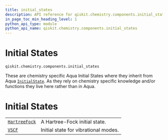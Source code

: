 ```yaml
---
title: initial_states
description: API reference for qiskit.chemistry.components.initial_states
in_page_toc_min_heading_level: 1
python_api_type: module
python_api_name: qiskit.chemistry.components.initial_states
---
```


<span id="module-qiskit.chemistry.components.initial_states" />

<span id="qiskit-chemistry-components-initial-states" />

<span id="initial-states-qiskit-chemistry-components-initial-states" />

# Initial States

<span id="module-qiskit.chemistry.components.initial_states" />

`qiskit.chemistry.components.initial_states`

These are chemistry specific Aqua Initial States where they inherit from Aqua [`InitialState`](qiskit.aqua.components.initial_states.InitialState#qiskit.aqua.components.initial_states.InitialState "qiskit.aqua.components.initial_states.InitialState"). As they rely on chemistry specific knowledge and/or functions they live here rather than in Aqua.

# Initial States

|                                                                                                                                                                                         |                                      |
| --------------------------------------------------------------------------------------------------------------------------------------------------------------------------------------- | ------------------------------------ |
| [`HartreeFock`](qiskit.chemistry.components.initial_states.HartreeFock#qiskit.chemistry.components.initial_states.HartreeFock "qiskit.chemistry.components.initial_states.HartreeFock") | A Hartree-Fock initial state.        |
| [`VSCF`](qiskit.chemistry.components.initial_states.VSCF#qiskit.chemistry.components.initial_states.VSCF "qiskit.chemistry.components.initial_states.VSCF")                             | Initial state for vibrational modes. |

